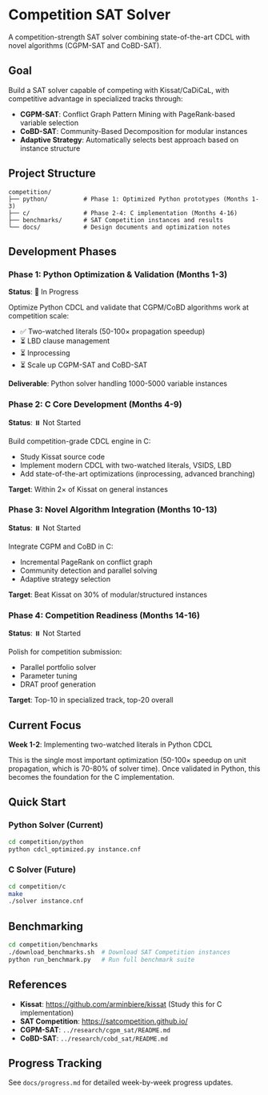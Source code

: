 # Competition SAT Solver

A competition-strength SAT solver combining state-of-the-art CDCL with novel algorithms (CGPM-SAT and CoBD-SAT).

## Goal

Build a SAT solver capable of competing with Kissat/CaDiCaL, with competitive advantage in specialized tracks through:
- **CGPM-SAT**: Conflict Graph Pattern Mining with PageRank-based variable selection
- **CoBD-SAT**: Community-Based Decomposition for modular instances
- **Adaptive Strategy**: Automatically selects best approach based on instance structure

## Project Structure

```
competition/
├── python/          # Phase 1: Optimized Python prototypes (Months 1-3)
├── c/               # Phase 2-4: C implementation (Months 4-16)
├── benchmarks/      # SAT Competition instances and results
└── docs/            # Design documents and optimization notes
```

## Development Phases

### Phase 1: Python Optimization & Validation (Months 1-3)
**Status**: 🚧 In Progress

Optimize Python CDCL and validate that CGPM/CoBD algorithms work at competition scale:
- ✅ Two-watched literals (50-100× propagation speedup)
- ⏳ LBD clause management
- ⏳ Inprocessing
- ⏳ Scale up CGPM-SAT and CoBD-SAT

**Deliverable**: Python solver handling 1000-5000 variable instances

### Phase 2: C Core Development (Months 4-9)
**Status**: ⏸️ Not Started

Build competition-grade CDCL engine in C:
- Study Kissat source code
- Implement modern CDCL with two-watched literals, VSIDS, LBD
- Add state-of-the-art optimizations (inprocessing, advanced branching)

**Target**: Within 2× of Kissat on general instances

### Phase 3: Novel Algorithm Integration (Months 10-13)
**Status**: ⏸️ Not Started

Integrate CGPM and CoBD in C:
- Incremental PageRank on conflict graph
- Community detection and parallel solving
- Adaptive strategy selection

**Target**: Beat Kissat on 30% of modular/structured instances

### Phase 4: Competition Readiness (Months 14-16)
**Status**: ⏸️ Not Started

Polish for competition submission:
- Parallel portfolio solver
- Parameter tuning
- DRAT proof generation

**Target**: Top-10 in specialized track, top-20 overall

## Current Focus

**Week 1-2**: Implementing two-watched literals in Python CDCL

This is the single most important optimization (50-100× speedup on unit propagation, which is 70-80% of solver time). Once validated in Python, this becomes the foundation for the C implementation.

## Quick Start

### Python Solver (Current)

```bash
cd competition/python
python cdcl_optimized.py instance.cnf
```

### C Solver (Future)

```bash
cd competition/c
make
./solver instance.cnf
```

## Benchmarking

```bash
cd competition/benchmarks
./download_benchmarks.sh  # Download SAT Competition instances
python run_benchmark.py   # Run full benchmark suite
```

## References

- **Kissat**: https://github.com/arminbiere/kissat (Study this for C implementation)
- **SAT Competition**: https://satcompetition.github.io/
- **CGPM-SAT**: `../research/cgpm_sat/README.md`
- **CoBD-SAT**: `../research/cobd_sat/README.md`

## Progress Tracking

See `docs/progress.md` for detailed week-by-week progress updates.
